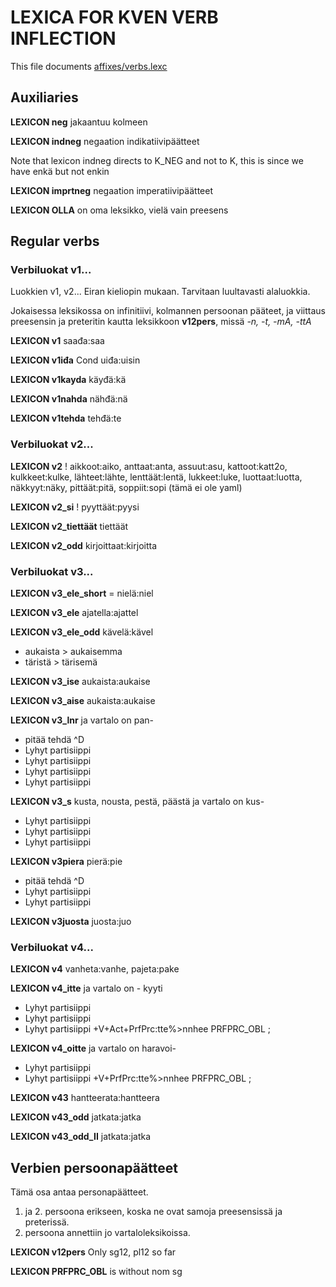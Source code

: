 # LEXICA FOR KVEN VERB INFLECTION

This file documents [affixes/verbs.lexc](https://github.com/giellalt/lang-fkv/blob/main/src/fst/affixes/verbs.lexc)

## Auxiliaries


 **LEXICON neg** jakaantuu kolmeen


 **LEXICON indneg** negaation indikatiivipäätteet

Note that lexicon indneg directs to K_NEG and not to K,
this is since we have enkä but not enkin

 **LEXICON imprtneg** negaation imperatiivipäätteet

 **LEXICON OLLA** on oma leksikko, vielä vain preesens





## Regular verbs




### Verbiluokat v1...

Luokkien v1, v2... Eiran kieliopin mukaan.
Tarvitaan luultavasti alaluokkia.

Jokaisessa leksikossa on infinitiivi, kolmannen
persoonan pääteet, ja viittaus preesensin ja preteritin
kautta leksikkoon **v12pers**, missä *-n, -t, -mA, -ttA*

 **LEXICON v1** saađa:saa




 **LEXICON v1iđa** Cond uiđa:uisin




 **LEXICON v1kayda** käyđä:kä





 **LEXICON v1nahda** nähđä:nä




 **LEXICON v1tehda** tehđä:te





### Verbiluokat v2...

 **LEXICON v2** ! aikkoot:aiko, anttaat:anta, assuut:asu, kattoot:katt2o, kulkkeet:kulke, lähteet:lähte, lenttäät:lentä, lukkeet:luke, luottaat:luotta, näkkyyt:näky, pittäät:pitä, soppiit:sopi (tämä ei ole yaml)








 **LEXICON v2_si** ! pyyttäät:pyysi









 **LEXICON v2_tiettäät** tiettäät





 **LEXICON v2_odd** kirjoittaat:kirjoitta









### Verbiluokat v3...

**LEXICON v3_ele_short** = nielä:niel

 **LEXICON v3_ele** ajatella:ajattel





 **LEXICON v3_ele_odd** kävelä:kävel

* aukaista > aukaisemma
* täristä > tärisemä




 **LEXICON v3_ise** aukaista:aukaise

 **LEXICON v3_aise** aukaista:aukaise






 **LEXICON v3_lnr** ja vartalo on pan-
* pitää tehdä ^D
* Lyhyt partisiippi
* Lyhyt partisiippi
* Lyhyt partisiippi
* Lyhyt partisiippi




 **LEXICON v3_s** kusta, nousta, pestä, päästä ja vartalo on kus-
* Lyhyt partisiippi
* Lyhyt partisiippi
* Lyhyt partisiippi




 **LEXICON v3piera** pierä:pie
* pitää tehdä ^D
* Lyhyt partisiippi
* Lyhyt partisiippi




 **LEXICON v3juosta** juosta:juo




### Verbiluokat v4...

 **LEXICON v4** vanheta:vanhe, pajeta:pake




 **LEXICON v4_itte** ja vartalo on - kyyti
* Lyhyt partisiippi
* Lyhyt partisiippi
* Lyhyt partisiippi
+V+Act+PrfPrc:tte%>nnhee PRFPRC_OBL ;





 **LEXICON v4_oitte** ja vartalo on haravoi-
* Lyhyt partisiippi
* Lyhyt partisiippi
+V+PrfPrc:tte%>nnhee PRFPRC_OBL ;




 **LEXICON v43** hantteerata:hantteera




 **LEXICON v43_odd** jatkata:jatka





 **LEXICON v43_odd_II** jatkata:jatka




## Verbien persoonapäätteet

Tämä osa antaa personapäätteet.
1. ja 2. persoona erikseen, koska ne ovat samoja
preesensissä ja preterissä.
3. persoona annettiin jo vartaloleksikoissa.




 **LEXICON v12pers** Only sg12, pl12 so far


 **LEXICON PRFPRC_OBL** is without nom sg
